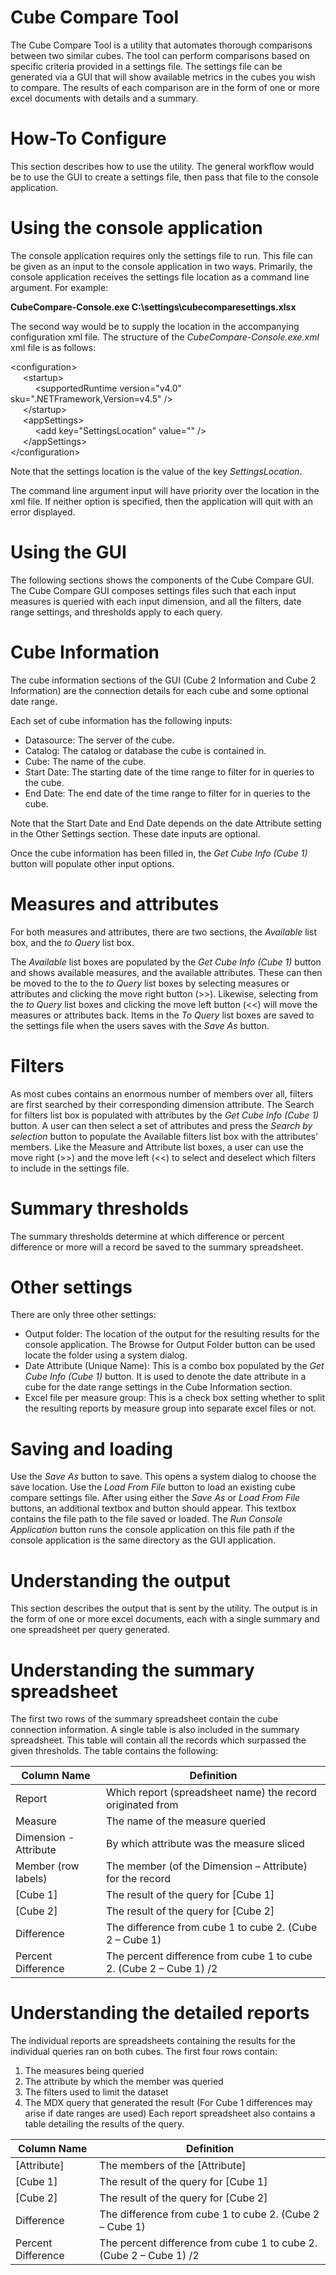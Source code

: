 # Cube Compare Tool

The Cube Compare Tool is a utility that automates thorough comparisons between two similar cubes. The tool can perform comparisons based on specific criteria provided in a settings file. The settings file can be generated via a GUI that will show available metrics in the cubes you wish to compare. The results of each comparison are in the form of one or more excel documents with details and a summary. 

# How-To Configure
This section describes how to use the utility. The general workflow would be to use the GUI to create a settings file, then pass that file to the console application.

# Using the console application
The console application requires only the settings file to run. This file can be given as an input to the console application in two ways.
Primarily, the console application receives the settings file location as a command line argument. For example:

__CubeCompare-Console.exe C:\settings\cubecomparesettings.xlsx__

The second way would be to supply the location in the accompanying configuration xml file. The structure of the *CubeCompare-Console.exe.xml* xml file is as follows:

&lt;configuration&gt; <br/>
&nbsp;&nbsp;&nbsp;&nbsp;&nbsp;&lt;startup&gt; <br/>
&nbsp;&nbsp;&nbsp;&nbsp;&nbsp;&nbsp;&nbsp;&nbsp;&nbsp;&nbsp;&lt;supportedRuntime version="v4.0" sku=".NETFramework,Version=v4.5" /&gt; <br/>
&nbsp;&nbsp;&nbsp;&nbsp;&nbsp;&lt;/startup&gt; <br/>
&nbsp;&nbsp;&nbsp;&nbsp;&nbsp;&lt;appSettings&gt; <br/>
&nbsp;&nbsp;&nbsp;&nbsp;&nbsp;&nbsp;&nbsp;&nbsp;&nbsp;&nbsp;&lt;add key="SettingsLocation" value="" /&gt; <br/>
&nbsp;&nbsp;&nbsp;&nbsp;&nbsp;&lt;/appSettings&gt; <br/>
&lt;/configuration&gt; <br/>


Note that the settings location is the value of the key _SettingsLocation_.

The command line argument input will have priority over the location in the xml file. If neither option is specified, then the application will quit with an error displayed.

# Using the GUI

The following sections shows the components of the Cube Compare GUI. The Cube Compare GUI composes settings files such that each input measures is queried with each input dimension, and all the filters, date range settings, and thresholds apply to each query.

# Cube Information

The cube information sections of the GUI (Cube 2 Information and Cube 2 Information) are the connection details for each cube and some optional date range.

Each set of cube information has the following inputs:
  * Datasource: The server of the cube.
  * Catalog: The catalog or database the cube is contained in.
  * Cube: The name of the cube.
  * Start Date: The starting date of the time range to filter for in queries to the cube.
  * End Date: The end date of the time range to filter for in queries to the cube.

Note that the Start Date and End Date depends on the date Attribute setting in the Other Settings section. These date inputs are optional.

Once the cube information has been filled in, the _Get Cube Info (Cube 1)_ button will populate other input options.

# Measures and attributes
For both measures and attributes, there are two sections, the _Available_ list box, and the _to Query_ list box.

The _Available_ list boxes are populated by the _Get Cube Info (Cube 1)_ button and shows available measures, and the available attributes. These can then be moved to the to the _to Query_ list boxes by selecting measures or attributes and clicking the move right button (>>). Likewise, selecting from the _to Query_ list boxes and clicking the move left button (<<) will move the measures or attributes back.
Items in the _To Query_ list boxes are saved to the settings file when the users saves with the _Save As_ button. 

# Filters
As most cubes contains an enormous number of members over all, filters are first searched by their corresponding dimension attribute.
The Search for filters list box is populated with attributes by the _Get Cube Info (Cube 1)_ button. A user can then select a set of attributes and press the _Search by selection_ button to populate the Available filters list box with the attributes’ members.
Like the Measure and Attribute list boxes, a user can use the move right (>>) and the move left (<<) to select and deselect which filters to include in the settings file.

# Summary thresholds
The summary thresholds determine at which difference or percent difference or more will a record be saved to the summary spreadsheet.

# Other settings
There are only three other settings:
  * Output folder: The location of the output for the resulting results for the console application. The Browse for Output Folder button can be used locate the folder using a system dialog.
  * Date Attribute (Unique Name): This is a combo box populated by the _Get Cube Info (Cube 1)_ button. It is used to denote the date attribute in a cube for the date range settings in the Cube Information section.
  * Excel file per measure group: This is a check box setting whether to split the resulting reports by measure group into separate excel files or not.

# Saving and loading
Use the _Save As_ button to save. This opens a system dialog to choose the save location.
Use the _Load From File_ button to load an existing cube compare settings file. 
After using either the _Save As_ or _Load From File_ buttons, an additional textbox and button should appear. This textbox contains the file path to the file saved or loaded. The _Run Console Application_ button runs the console application on this file path if the console application is the same directory as the GUI application.

# Understanding the output
This section describes the output that is sent by the utility. The output is in the form of one or more excel documents, each with a single summary and one spreadsheet per query generated.

# Understanding the summary spreadsheet
The first two rows of the summary spreadsheet contain the cube connection information.
A single table is also included in the summary spreadsheet. This table will contain all the records which surpassed the given thresholds.
The table contains the following:

|Column Name	|Definition|
|-------------|----------|
|Report	      |Which report (spreadsheet name) the record originated from|
|Measure	|The name of the measure queried|
|Dimension - Attribute		|By which attribute was the measure sliced|
|Member (row labels)	|The member (of the Dimension – Attribute) for the record|
|[Cube 1]	|The result of the query for [Cube 1]|
|[Cube 2]	|The result of the query for [Cube 2]|
|Difference	|The difference from cube 1 to cube 2. (Cube 2 – Cube 1)|
|Percent Difference	|The percent difference from cube 1 to cube 2. (Cube 2 – Cube 1) /2|

# Understanding the detailed reports
The individual reports are spreadsheets containing the results for the individual queries ran on both cubes.
The first four rows contain:

1. The measures being queried
2. The attribute by which the member was queried
3. The filters used to limit the dataset
4. The MDX query that generated the result (For Cube 1 differences may arise if date ranges are used)
Each report spreadsheet also contains a table detailing the results of the query. 

|Column Name	|Definition|
|-------------|----------|
|[Attribute]	|The members of the [Attribute]|
|[Cube 1]	|The result of the query for [Cube 1]|
|[Cube 2]	|The result of the query for [Cube 2]|
|Difference	|The difference from cube 1 to cube 2. (Cube 2 – Cube 1)|
|Percent Difference	|The percent difference from cube 1 to cube 2. (Cube 2 – Cube 1) /2|
